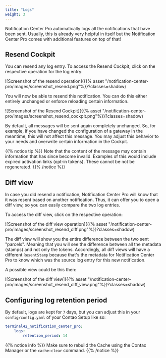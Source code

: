 ```yaml
---
title: "Logs"
weight: 3
---
```


Notification Center Pro automatically logs all the notifications that have been sent. Usually, this is already very 
helpful in itself but the Notification Center Pro comes with additional features on top of that!

## Resend Cockpit

You can resend any log entry. To access the Resend Cockpit, click on the respective operation for the log entry:

![Screenshot of the resend operation]({{% asset "/notification-center-pro/images/screenshot_resend.png"%}}?classes=shadow)

You will now be able to resend this notification. You can do this either entirely unchanged or enforce reloading certain information.

![Screenshot of the Resend Cockpit]({{% asset "/notification-center-pro/images/screenshot_resend_cockpit.png"%}}?classes=shadow)

By default, all messages will be sent again completely unchanged. So, for example, if you have changed the configuration of a gateway in the meantime, this will not affect this message. You may adjust this behavior to your needs and overwrite certain information in the Cockpit.

{{% notice tip %}}
Note that the content of the message may contain information that has since become invalid. Examples of this would include expired activation links (opt-in tokens). These cannot be not be regenerated.
{{% /notice %}}

## Diff view

In case you did resend a notification, Notification Center Pro will know that it was resent based on another notification. Thus, it can offer you to open a diff view, so you can easily compare the two log entries.

To access the diff view, click on the respective operation:

![Screenshot of the diff view operation]({{% asset "/notification-center-pro/images/screenshot_resend_diff.png"%}}?classes=shadow)

The diff view will show you the entire difference between the two sent "parcels". Meaning that you will see the difference between all the metadata (stamps) and not only the tokens. Accordingly, all diff views will have a different `ResentStamp` because that's the metadata for Notification Center Pro to know which was the source log entry for this new notification.

A possible view could be this then:

![Screenshot of the diff view]({{% asset "/notification-center-pro/images/screenshot_resend_diff_view.png"%}}?classes=shadow)

## Configuring log retention period

By default, logs are kept for `7` days, but you can adjust this in your `config/config.yaml` of your Contao Setup 
like so:

```yaml
terminal42_notification_center_pro:
    logs:
        retention_period: 14
```

{{% notice info %}}
Make sure to rebuild the Cache using the Contao Manager or the `cache:clear` command.
{{% /notice %}}
